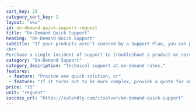 ```yaml
---
sort_key: 23
category_sort_key: 1
layout: "sku"
id: on-demand-quick-support-request
title: "On-Demand Quick Support"
heading: "On-Demand Quick Support"
subtitle: "If your products aren’t covered by a Support Plan, you can purchase On-Demand Support.
<br>
Purchase a single incident of support to troubleshoot a product or service made by Apple, Dell, HP, Lenovo, Microsoft, Google and other popular brands."
category: "On-Demand Support"
category_description: "Technical support at on-demand rates."
features:
 - feature: "Provide one quick solution, or"
 - feature: "If it turns out to be more complex, provide a quote for an appropriate solution."
price: "75"
unit: "request"
success_url: "https://calendly.com/itsolver/on-demand-quick-support"
---
```

